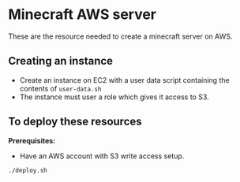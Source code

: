 # Minecraft AWS server

These are the resource needed to create a minecraft server on AWS.

## Creating an instance

- Create an instance on EC2 with a user data script containing the contents of `user-data.sh`
- The instance must user a role which gives it access to S3.

## To deploy these resources

**Prerequisites:**

- Have an AWS account with S3 write access setup.

```bash
./deploy.sh
```
